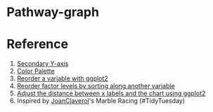# Pathway-graph


# Reference
1. <a href="https://biostats.w.uib.no/secondary-y-axis/" target="_blank"> Secondary Y-axis </a>
2. <a href="http://www.stat.columbia.edu/~tzheng/files/Rcolor.pdf" target="_blank"> Color Palette</a>
3. <a href="https://www.r-graph-gallery.com/267-reorder-a-variable-in-ggplot2.html"> Reorder a variable with ggplot2 </a>
4. <a href="https://cran.r-project.org/web/packages/forcats/vignettes/forcats.html" target="_blank"> Reorder factor levels by sorting along another variable</a>
4. <a href="https://stackoverflow.com/questions/37840861/adjust-the-distance-between-x-labels-and-the-chart-using-ggplot2" target="_blank"> Adjust the distance between x labels and the chart using ggplot2 </a>
5. Inspired by <a href="https://github.com/JoanClaverol/tidytuesday/blob/master/data/2020/2020-06-02/code.R" target="_blank">JoanClaverol</a>'s Marble Racing (#TidyTuesday)

